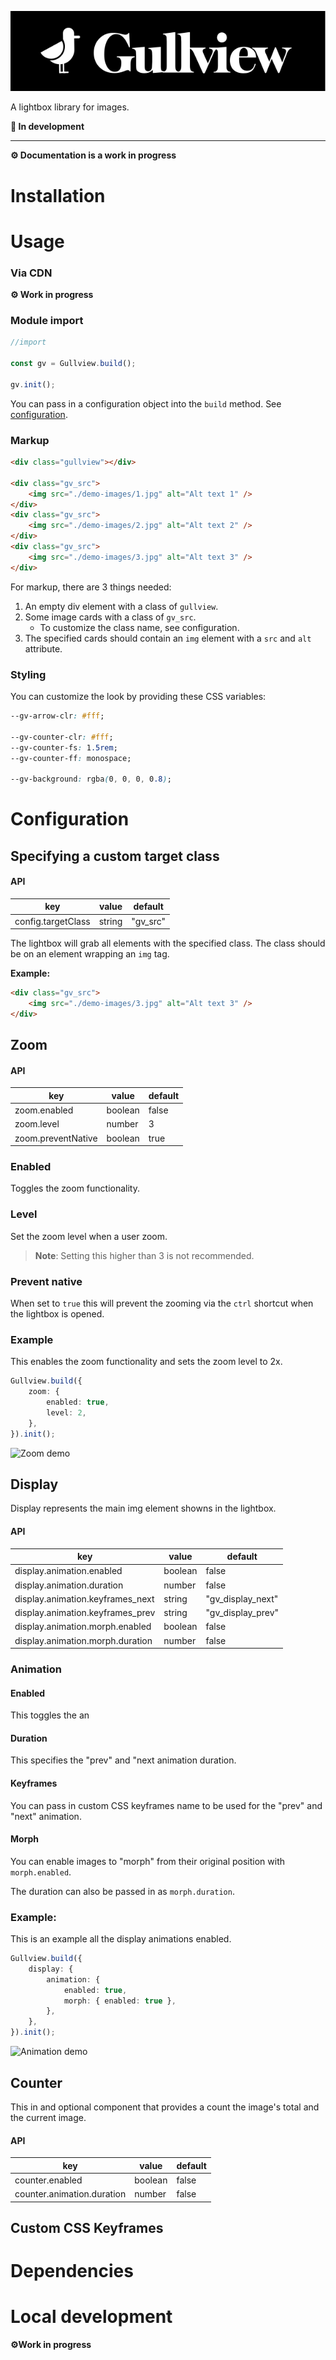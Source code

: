 ![Logo](/images/logo.svg)

A lightbox library for images.

**🚧 In development**

---

**⚙️ Documentation is a work in progress**

# Installation

# Usage

### Via CDN

**⚙️ Work in progress**

### Module import

```js
//import

const gv = Gullview.build();

gv.init();
```

You can pass in a configuration object into the `build` method. See [configuration](#configuration).

### Markup

```html
<div class="gullview"></div>

<div class="gv_src">
    <img src="./demo-images/1.jpg" alt="Alt text 1" />
</div>
<div class="gv_src">
    <img src="./demo-images/2.jpg" alt="Alt text 2" />
</div>
<div class="gv_src">
    <img src="./demo-images/3.jpg" alt="Alt text 3" />
</div>
```

For markup, there are 3 things needed:

1. An empty div element with a class of `gullview`.
2. Some image cards with a class of `gv_src`.
    - To customize the class name, see configuration.
3. The specified cards should contain an `img` element with a `src` and `alt` attribute.

### Styling

You can customize the look by providing these CSS variables:

```css
--gv-arrow-clr: #fff;

--gv-counter-clr: #fff;
--gv-counter-fs: 1.5rem;
--gv-counter-ff: monospace;

--gv-background: rgba(0, 0, 0, 0.8);
```

# Configuration

## Specifying a custom target class

#### API

| key                | value  | default  |
| ------------------ | ------ | -------- |
| config.targetClass | string | "gv_src" |

The lightbox will grab all elements with the specified class. The class should be on an element wrapping an `img` tag.

**Example:**

```html
<div class="gv_src">
    <img src="./demo-images/3.jpg" alt="Alt text 3" />
</div>
```

## Zoom

#### API

| key                | value   | default |
| ------------------ | ------- | ------- |
| zoom.enabled       | boolean | false   |
| zoom.level         | number  | 3       |
| zoom.preventNative | boolean | true    |

### Enabled

Toggles the zoom functionality.

### Level

Set the zoom level when a user zoom.

> **Note**: Setting this higher than 3 is not recommended.

### Prevent native

When set to `true` this will prevent the zooming via the `ctrl` shortcut when the lightbox is opened.

### Example

This enables the zoom functionality and sets the zoom level to 2x.

```ts
Gullview.build({
    zoom: {
        enabled: true,
        level: 2,
    },
}).init();
```

![Zoom demo](./images/zoom-demo.gif)

## Display

Display represents the main img element showns in the lightbox.

#### API

| key                              | value   | default           |
| -------------------------------- | ------- | ----------------- |
| display.animation.enabled        | boolean | false             |
| display.animation.duration       | number  | false             |
| display.animation.keyframes_next | string  | "gv_display_next" |
| display.animation.keyframes_prev | string  | "gv_display_prev" |
| display.animation.morph.enabled  | boolean | false             |
| display.animation.morph.duration | number  | false             |

### Animation

#### Enabled

This toggles the an

#### Duration

This specifies the "prev" and "next animation duration.

#### Keyframes

You can pass in custom CSS keyframes name to be used for the "prev" and "next" animation.

#### Morph

You can enable images to "morph" from their original position with `morph.enabled`.

The duration can also be passed in as `morph.duration`.

### Example:

This is an example all the display animations enabled.

```ts
Gullview.build({
    display: {
        animation: {
            enabled: true,
            morph: { enabled: true },
        },
    },
}).init();
```

![Animation demo](./images/animation-demo.gif)

## Counter

This in and optional component that provides a count the image's total and the current image.

#### API

| key                        | value   | default |
| -------------------------- | ------- | ------- |
| counter.enabled            | boolean | false   |
| counter.animation.duration | number  | false   |

## Custom CSS Keyframes

# Dependencies

# Local development

**⚙️Work in progress**
